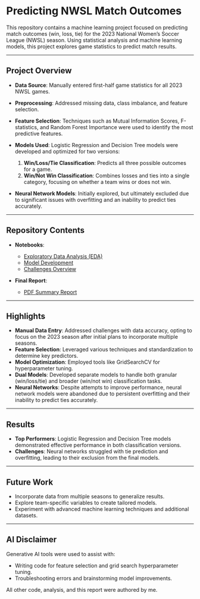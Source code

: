 # Predicting NWSL Match Outcomes  

This repository contains a machine learning project focused on predicting match outcomes (win, loss, tie) for the 2023 National Women’s Soccer League (NWSL) season. Using statistical analysis and machine learning models, this project explores game statistics to predict match results.  

---

## Project Overview  

- **Data Source**: Manually entered first-half game statistics for all 2023 NWSL games.  
- **Preprocessing**: Addressed missing data, class imbalance, and feature selection.  
- **Feature Selection**: Techniques such as Mutual Information Scores, F-statistics, and Random Forest Importance were used to identify the most predictive features.  
- **Models Used**: Logistic Regression and Decision Tree models were developed and optimized for two versions:  
  1. **Win/Loss/Tie Classification**: Predicts all three possible outcomes for a game.  
  2. **Win/Not Win Classification**: Combines losses and ties into a single category, focusing on whether a team wins or does not win.  

- **Neural Network Models**: Initially explored, but ultimately excluded due to significant issues with overfitting and an inability to predict ties accurately.  

---

## Repository Contents  

- **Notebooks**:  
  - [Exploratory Data Analysis (EDA)](https://colab.research.google.com/drive/1Opg-MOMV9pBahe4VVe1ZDQ0svk3sh6ZC?usp=sharing)
  - [Model Development](https://colab.research.google.com/drive/14qxcJ8lKcxpN1f2QMaC6UpyB_gbq4GEo?usp=sharing) 
  - [Challenges Overview](https://colab.research.google.com/drive/1vnw_-4WoWkEvSS8rCZi0o8lJD2oFVG-o?usp=sharing) 

- **Final Report**:  
  - [PDF Summary Report](https://drive.google.com/file/d/1zh3HkkSgcmn8MjBxEXtfEy72GRC5-u7k/view?usp=sharing)  

---

## Highlights  

- **Manual Data Entry**: Addressed challenges with data accuracy, opting to focus on the 2023 season after initial plans to incorporate multiple seasons.  
- **Feature Selection**: Leveraged various techniques and standardization to determine key predictors.  
- **Model Optimization**: Employed tools like GridSearchCV for hyperparameter tuning.  
- **Dual Models**: Developed separate models to handle both granular (win/loss/tie) and broader (win/not win) classification tasks.  
- **Neural Networks**: Despite attempts to improve performance, neural network models were abandoned due to persistent overfitting and their inability to predict ties accurately.  

---

## Results  

- **Top Performers**: Logistic Regression and Decision Tree models demonstrated effective performance in both classification versions.  
- **Challenges**: Neural networks struggled with tie prediction and overfitting, leading to their exclusion from the final models.  

---

## Future Work  

- Incorporate data from multiple seasons to generalize results.  
- Explore team-specific variables to create tailored models.  
- Experiment with advanced machine learning techniques and additional datasets.  

---

## AI Disclaimer  

Generative AI tools were used to assist with:  
- Writing code for feature selection and grid search hyperparameter tuning.  
- Troubleshooting errors and brainstorming model improvements.  

All other code, analysis, and this report were authored by me. 
